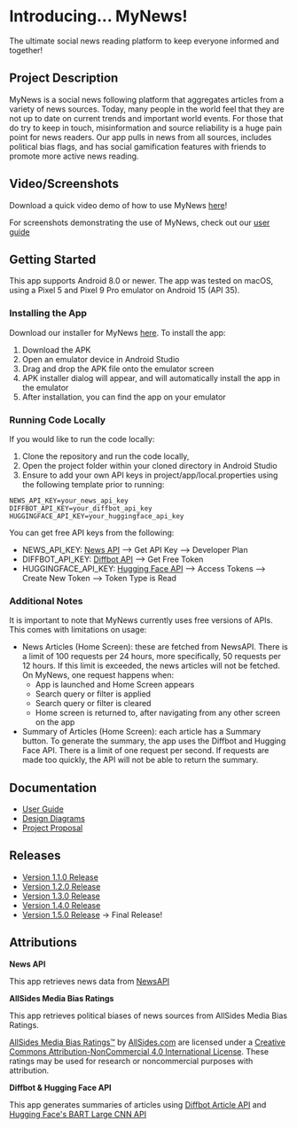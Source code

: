 # Introducing... MyNews!

The ultimate social news reading platform to keep everyone informed and together!


## Project Description
MyNews is a social news following platform that aggregates articles from a variety of news sources.
Today, many people in the world feel that they are not up to date on current trends and important world events. For those that do try to keep in touch, misinformation and source reliability is a huge pain point for news readers.
Our app pulls in news from all sources, includes political bias flags, and has social gamification features with friends to promote more active news reading.


## Video/Screenshots
Download a quick video demo of how to use MyNews [here](https://github.com/saniya8/MyNews/blob/main/project/video/MyNews-Video.mp4)!

For screenshots demonstrating the use of MyNews, check out our [user guide](https://github.com/saniya8/MyNews/wiki/User-Guide)


## Getting Started

This app supports Android 8.0 or newer. The app was tested on macOS, using a Pixel 5 and Pixel 9 Pro emulator on Android 15 (API 35).

### Installing the App

Download our installer for MyNews [here](https://github.com/saniya8/MyNews/blob/main/project/releases/MyNews-Version-1-0-5.apk).
To install the app: 
1. Download the APK
2. Open an emulator device in Android Studio
3. Drag and drop the APK file onto the emulator screen
4. APK installer dialog will appear, and will automatically install the app in the emulator
5. After installation, you can find the app on your emulator

### Running Code Locally

If you would like to run the code locally: 

1. Clone the repository and run the code locally,
2. Open the project folder within your cloned directory in Android Studio
3. Ensure to add your own API keys in project/app/local.properties using the following template prior to running:

```
NEWS_API_KEY=your_news_api_key
DIFFBOT_API_KEY=your_diffbot_api_key
HUGGINGFACE_API_KEY=your_huggingface_api_key
```

You can get free API keys from the following: 
* NEWS_API_KEY: [News API](https://newsapi.org/) --> Get API Key --> Developer Plan
* DIFFBOT_API_KEY: [Diffbot API](https://docs.diffbot.com/reference/authentication) --> Get Free Token
* HUGGINGFACE_API_KEY: [Hugging Face API]() --> Access Tokens --> Create New Token --> Token Type is Read


### Additional Notes

It is important to note that MyNews currently uses free versions of APIs. This comes with limitations on usage:
- News Articles (Home Screen): these are fetched from NewsAPI. There is a limit of 100 requests per 24 hours, more specifically, 50 requests per 12 hours. If this limit is exceeded, the news articles will not be fetched. On MyNews, one request happens when: 
  - App is launched and Home Screen appears
  - Search query or filter is applied
  - Search query or filter is cleared
  - Home screen is returned to, after navigating from any other
    screen on the app
- Summary of Articles (Home Screen): each article has a Summary button. To generate the summary, the app uses the Diffbot and Hugging Face API. There is a limit of one request per second. If requests are made too quickly, the API will not be able to return the summary.

## Documentation
* [User Guide](https://github.com/saniya8/MyNews/wiki/User-Guide)
* [Design Diagrams](https://github.com/saniya8/MyNews/wiki/Design-Diagrams)
* [Project Proposal](https://github.com/saniya8/MyNews/wiki/Project-Proposal)

## Releases
* [Version 1.1.0 Release](https://github.com/saniya8/MyNews/wiki/Version-1.1.0-Release)
* [Version 1.2.0 Release](https://github.com/saniya8/MyNews/wiki/Version-1.2.0-Release)
* [Version 1.3.0 Release](https://github.com/saniya8/MyNews/wiki/Version-1.3.0-Release)
* [Version 1.4.0 Release](https://github.com/saniya8/MyNews/wiki/Version-1.4.0-Release)
* [Version 1.5.0 Release](https://github.com/saniya8/MyNews/wiki/Version-1.5.0-Release) → Final Release!


## Attributions

**News API**

This app retrieves news data from [NewsAPI](https://newsapi.org/)

**AllSides Media Bias Ratings**

This app retrieves political biases of news sources from AllSides Media Bias Ratings.

[AllSides Media Bias Ratings™](https://www.allsides.com/media-bias/media-bias-ratings) by [AllSides.com](https://www.allsides.com/unbiased-balanced-news) are licensed under a [Creative Commons Attribution-NonCommercial 4.0 International License](http://creativecommons.org/licenses/by-nc/4.0/). These ratings may be used for research or noncommercial purposes with attribution.

**Diffbot & Hugging Face API**

This app generates summaries of articles using [Diffbot Article API](https://docs.diffbot.com/reference/article) and [Hugging Face's BART Large CNN API](https://huggingface.co/facebook/bart-large-cnn)
